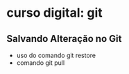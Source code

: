 
# curso digital: git

## Salvando Alteração no Git  

* uso do comando git restore
* comando git pull
